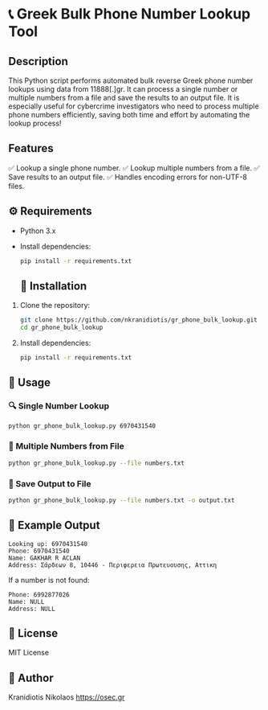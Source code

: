 # 📞 Greek Bulk Phone Number Lookup Tool
## Description
This Python script performs automated bulk reverse Greek phone number lookups using data from 11888[.]gr. It can process a single number or multiple numbers from a file and save the results to an output file.
It is especially useful for cybercrime investigators who need to process multiple phone numbers efficiently, saving both time and effort by automating the lookup process!

## Features
✅ Lookup a single phone number.
✅ Lookup multiple numbers from a file.
✅ Save results to an output file.
✅ Handles encoding errors for non-UTF-8 files.

## ⚙️ Requirements

- Python 3.x
- Install dependencies:
  ```sh
  pip install -r requirements.txt
  ```

  ## 🚀 Installation

1. Clone the repository:
   ```sh
   git clone https://github.com/nkranidiotis/gr_phone_bulk_lookup.git
   cd gr_phone_bulk_lookup
   ```
2. Install dependencies:
   ```sh
   pip install -r requirements.txt
   ```

## 📖 Usage

### 🔍 Single Number Lookup

```sh
python gr_phone_bulk_lookup.py 6970431540
```

### 📂 Multiple Numbers from File

```sh
python gr_phone_bulk_lookup.py --file numbers.txt
```

### 💾 Save Output to File

```sh
python gr_phone_bulk_lookup.py --file numbers.txt -o output.txt
```

## 📝 Example Output
```
Looking up: 6970431540
Phone: 6970431540
Name: GAKHAR R ACLAN
Address: Σάρδεων 8, 10446 - Περιφερεια Πρωτευουσης, Αττικη
```

If a number is not found:
```
Phone: 6992877026
Name: NULL
Address: NULL
```

## 📜 License
MIT License

## 👤 Author
Kranidiotis Nikolaos
https://osec.gr
